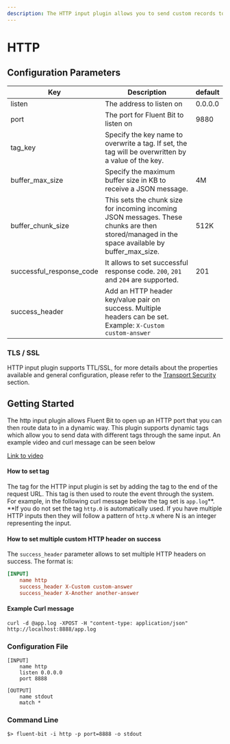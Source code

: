 ```yaml
---
description: The HTTP input plugin allows you to send custom records to an HTTP endpoint.
---
```


# HTTP

## Configuration Parameters

| **Key**                  | Description                                                                                                                                   | default |
|--------------------------|-----------------------------------------------------------------------------------------------------------------------------------------------|---------|
| listen                   | The address to listen on                                                                                                                      | 0.0.0.0 |
| port                     | The port for Fluent Bit to listen on                                                                                                          | 9880    |
| tag_key                  | Specify the key name to overwrite a tag. If set, the tag will be overwritten by a value of the key.                                           |         |
| buffer_max_size          | Specify the maximum buffer size in KB to receive a JSON message.                                                                              | 4M      |
| buffer_chunk_size        | This sets the chunk size for incoming incoming JSON messages. These chunks are then stored/managed in the space available by buffer_max_size. | 512K    |
| successful_response_code | It allows to set successful response code. `200`, `201` and `204` are supported.                                                              | 201     |
| success_header           | Add an HTTP header key/value pair on success. Multiple headers can be set. Example: `X-Custom custom-answer`                                  |         |

### TLS / SSL

HTTP input plugin supports TTL/SSL, for more details about the properties available and general configuration, please refer to the [Transport Security](/administration/transport-security) section.

## Getting Started

The http input plugin allows Fluent Bit to open up an HTTP port that you can then route data to in a dynamic way. This plugin supports dynamic tags which allow you to send data with different tags through the same input. An example video and curl message can be seen below

[Link to video](https://asciinema.org/a/375571)

#### How to set tag

The tag for the HTTP input plugin is set by adding the tag to the end of the request URL. This tag is then used to route the event through the system. For example, in the following curl message below the tag set is `app.log`**. **If you do not set the tag `http.0` is automatically used. If you have multiple HTTP inputs then they will follow a pattern of `http.N` where N is an integer representing the input.

#### How to set multiple custom HTTP header on success

The `success_header` parameter allows to set multiple HTTP headers on success. The format is:

```ini
[INPUT]
    name http
    success_header X-Custom custom-answer
    success_header X-Another another-answer
```


#### Example Curl message

```
curl -d @app.log -XPOST -H "content-type: application/json" http://localhost:8888/app.log
```

### Configuration File

```
[INPUT]
    name http
    listen 0.0.0.0
    port 8888

[OUTPUT]
    name stdout
    match *
```

### Command Line

```
$> fluent-bit -i http -p port=8888 -o stdout
```

